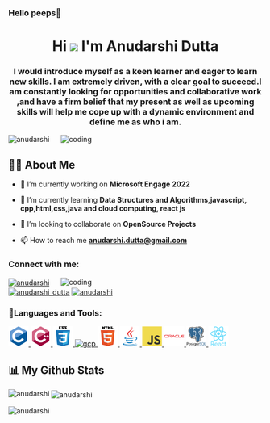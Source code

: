 ### Hello peeps👀 
<h1 align="center">Hi <img src="https://raw.githubusercontent.com/MartinHeinz/MartinHeinz/master/wave.gif" width="30px"> I'm Anudarshi Dutta</h1>
<h3 align="center">I would introduce myself as a keen learner and eager to learn new skills. I am extremely driven, with a clear goal to succeed.I am constantly looking for opportunities and collaborative work ,and have a firm belief that my present as well as upcoming skills will help me cope up with a dynamic environment and define me as who i am.</h3>
<img align="right" alt="coding" width="400" src="https://miro.medium.com/max/1400/0*K2WLMTExLyida7OR.gif">
<p align="left"> <img src="https://komarev.com/ghpvc/?username=anudarshi&label=Profile%20views&color=0e75b6&style=flat" alt="anudarshi" /> </p>

## 🙋‍♂️ About Me

- 🔭 I’m currently working on **Microsoft Engage 2022**

- 🌱 I’m currently learning **Data Structures and Algorithms,javascript,
cpp,html,css,java and cloud computing,
react js**

- 👯 I’m looking to collaborate on **OpenSource Projects**


- 📫 How to reach me **anudarshi.dutta@gmail.com**

<h3 align="left">Connect with me:</h3>
<img align="right" alt="coding" width="400" src="https://user-images.githubusercontent.com/89626174/166443897-08187d75-c35c-4219-bb57-4cf84fd5eb3d.gif">




<a href="https://www.leetcode.com/anudarshi" target="blank"><img align="center" src="https://raw.githubusercontent.com/rahuldkjain/github-profile-readme-generator/master/src/images/icons/Social/leet-code.svg" alt="anudarshi" height="30" width="40" /></a>
<a href="https://www.hackerearth.com/anudarshi_dutta" target="blank"><img align="center" src="https://raw.githubusercontent.com/rahuldkjain/github-profile-readme-generator/master/src/images/icons/Social/hackerearth.svg" alt="anudarshi_dutta" height="30" width="40" /></a>
<a href="https://auth.geeksforgeeks.org/user/anudarshi" target="blank"><img align="center" src="https://raw.githubusercontent.com/rahuldkjain/github-profile-readme-generator/master/src/images/icons/Social/geeks-for-geeks.svg" alt="anudarshi" height="30" width="40" /></a>
</p>

<h3 align="left"> 🚀Languages and Tools:</h3>
<p align="left"> <a href="https://www.cprogramming.com/" target="_blank" rel="noreferrer"> <img src="https://raw.githubusercontent.com/devicons/devicon/master/icons/c/c-original.svg" alt="c" width="40" height="40"/> </a> <a href="https://www.w3schools.com/cpp/" target="_blank" rel="noreferrer"> <img src="https://raw.githubusercontent.com/devicons/devicon/master/icons/cplusplus/cplusplus-original.svg" alt="cplusplus" width="40" height="40"/> </a> <a href="https://www.w3schools.com/css/" target="_blank" rel="noreferrer"> <img src="https://raw.githubusercontent.com/devicons/devicon/master/icons/css3/css3-original-wordmark.svg" alt="css3" width="40" height="40"/> </a> <a href="https://cloud.google.com" target="_blank" rel="noreferrer"> <img src="https://www.vectorlogo.zone/logos/google_cloud/google_cloud-icon.svg" alt="gcp" width="40" height="40"/> </a> <a href="https://www.w3.org/html/" target="_blank" rel="noreferrer"> <img src="https://raw.githubusercontent.com/devicons/devicon/master/icons/html5/html5-original-wordmark.svg" alt="html5" width="40" height="40"/> </a> <a href="https://www.java.com" target="_blank" rel="noreferrer"> <img src="https://raw.githubusercontent.com/devicons/devicon/master/icons/java/java-original.svg" alt="java" width="40" height="40"/> </a> <a href="https://developer.mozilla.org/en-US/docs/Web/JavaScript" target="_blank" rel="noreferrer"> <img src="https://raw.githubusercontent.com/devicons/devicon/master/icons/javascript/javascript-original.svg" alt="javascript" width="40" height="40"/> </a> <a href="https://www.oracle.com/" target="_blank" rel="noreferrer"> <img src="https://raw.githubusercontent.com/devicons/devicon/master/icons/oracle/oracle-original.svg" alt="oracle" width="40" height="40"/> </a> <a href="https://www.postgresql.org" target="_blank" rel="noreferrer"> <img src="https://raw.githubusercontent.com/devicons/devicon/master/icons/postgresql/postgresql-original-wordmark.svg" alt="postgresql" width="40" height="40"/> </a> <a href="https://reactjs.org/" target="_blank" rel="noreferrer"> <img src="https://raw.githubusercontent.com/devicons/devicon/master/icons/react/react-original-wordmark.svg" alt="react" width="40" height="40"/> </a> </p>

## 📊 My Github Stats

<p><img align="left" src="https://github-readme-stats.vercel.app/api/top-langs?username=anudarshi&show_icons=true&locale=en&layout=compactbg_color=0D1117&theme=react&hide_border=true&bg_color=0D1117" alt="anudarshi" /></p>

<p>&nbsp;<img align="center" src="https://github-readme-stats.vercel.app/api?username=anudarshi&show_icons=true&locale=en&theme=react&hide_border=true&bg_color=0D1117" alt="anudarshi" /></p>

<p><img align="center" src="https://github-readme-streak-stats.herokuapp.com/?user=anudarshi&&theme=react&hide_border=true&bg_color=#125B50" alt="anudarshi" /></p>

<a href="https://github.com/anudarshi/github-readme-activity-graph"><img alt="" src="https://activity-graph.herokuapp.com/graph?username=anudarshi&bg_color=0D1117&color=5BCDEC&line=5BCDEC&point=FFFFFF&hide_border=true&theme=react&hide_border=true&bg_color=0D1117" /></a>



